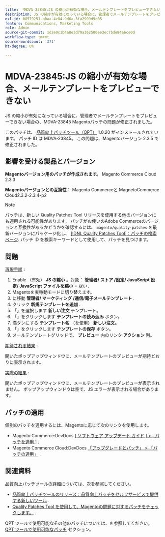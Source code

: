 ```yaml
---
title: 「MDVA-23845:JS の縮小が有効な場合、メールテンプレートをプレビューできない」
description: JS の縮小が有効になっている場合に、管理者でメールテンプレートをプレビューできない場合の、MDVA-23845 Magentoパッチの問題が修正されました。
exl-id: 08579251-a0aa-4e84-9d6a-3fa2999d9c05
feature: Communications, Marketing Tools
role: Admin
source-git-commit: 1d2e0c1b4a8e3d79a362500ee3ec7bde84a6ce0d
workflow-type: tm+mt
source-wordcount: '371'
ht-degree: 0%

---
```


# MDVA-23845:JS の縮小が有効な場合、メールテンプレートをプレビューできない

JS の縮小が有効になっている場合に、管理者でメールテンプレートをプレビューできない場合の、MDVA-23845 Magentoパッチの問題が修正されました。

このパッチは、 [品質向上パッチツール（QPT）](/help/announcements/adobe-commerce-announcements/magento-quality-patches-released-new-tool-to-self-serve-quality-patches.md) 1.0.20 がインストールされています。 パッチ ID は MDVA-23845。 この問題は、Magentoバージョン 2.3.5 で修正されました。

## 影響を受ける製品とバージョン

**Magentoバージョン用のパッチが作成されます。** Magento Commerce Cloud 2.3.3

**Magentoバージョンとの互換性：** Magento Commerceと MagnetoCommerce Cloud2.3.2-2.3.4-p2

>[!NOTE]
>
>パッチは、新しい Quality Patches Tool リリースを使用する他のバージョンにも適用される可能性があります。 パッチがお使いのAdobe Commerceのバージョンと互換性があるかどうかを確認するには、 `magento/quality-patches` を最新バージョンにパッケージ化し、 [[!DNL Quality Patches Tool]：パッチの検索ページ](https://devdocs.magento.com/quality-patches/tool.html#patch-grid). パッチ ID を検索キーワードとして使用して、パッチを見つけます。

## 問題

<u>再現手順</u> :

1. Enable （有効） **JS の縮小** 。対象： **管理者/ ストア /設定/ JavaScript 設定/ JavaScript ファイルを縮小** = *はい* .
1. Magentoを実稼動モードに切り替えます。
1. に移動 **管理者/ マーケティング /通信/電子メールテンプレート** .
1. クリック **新規テンプレートを追加** .
1. 「」を選択します **新しい注文** テンプレート。
1. 「」をクリックします **テンプレートの読み込み** ボタン。
1. 満タンにする **テンプレート名** （を使用） **新しい注文。**
1. 「」をクリックします **テンプレートの保存** ボタン。
1. メールテンプレートグリッドで、 **プレビュー** 内のリンク **アクション** 列。

<u>期待される結果</u> :

開いたポップアップウィンドウに、メールテンプレートのプレビューが期待どおりに表示されます。

<u>実際の結果</u> :

開いたポップアップウィンドウに、メールテンプレートのプレビューが表示されません。 ポップアップウィンドウは空で、JS エラーが表示される場合があります。

## パッチの適用

個別のパッチを適用するには、Magentoに応じて次のリンクを使用します。

* Magento Commerce:DevDocs [[ ソフトウェア アップデート ガイド ] > [ パッチを適用 ]](https://devdocs.magento.com/guides/v2.4/comp-mgr/patching.html) .
* Magento Commerce Cloud:DevDocs [「アップグレードとパッチ」 > 「パッチの適用」](https://devdocs.magento.com/cloud/project/project-patch.html) .

## 関連資料

品質向上パッチツールの詳細については、次を参照してください。

* [品質向上パッチツールのリリース：品質向上パッチをセルフサービスで提供する新しいツール](/help/announcements/adobe-commerce-announcements/magento-quality-patches-released-new-tool-to-self-serve-quality-patches.md) .
* [Quality Patches Tool を使用して、Magentoの問題に対するパッチをチェックします。](/help/support-tools/patches-available-in-qpt-tool/check-patch-for-magento-issue-with-magento-quality-patches.md) .

QPT ツールで使用可能なその他のパッチについては、を参照してください。 [QPT ツールで使用可能なパッチ](https://support.magento.com/hc/en-us/sections/360010506631-Patches-available-in-QPT-tool-) セクション。
